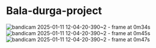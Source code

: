 # Bala-durga-project
![bandicam 2025-01-11 12-04-20-390~2 - frame at 0m34s](https://github.com/user-attachments/assets/b21dddbd-1701-48fd-8d38-2e307f56362f)
![bandicam 2025-01-11 12-04-20-390~2 - frame at 0m45s](https://github.com/user-attachments/assets/61da5dff-e6e8-4a4f-a6ca-c783866aabbc)
![bandicam 2025-01-11 12-04-20-390~2 - frame at 0m47s](https://github.com/user-attachments/assets/4755b6c9-48cd-4ee1-b0e0-477ca7fce4a4)
